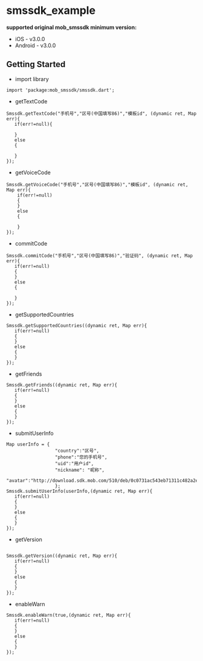 # smssdk_example

**supported original mob_smssdk minimum version:**

-  iOS - v3.0.0
-  Android - v3.0.0

## Getting Started


-  import library

```
import 'package:mob_smssdk/smssdk.dart';
```

-  getTextCode

```
Smssdk.getTextCode("手机号","区号(中国填写86)","模板id", (dynamic ret, Map err){
   if(err!=null){
   
   }
   else
   {
                    
   }
});
```

-  getVoiceCode

```
Smssdk.getVoiceCode("手机号","区号(中国填写86)","模板id", (dynamic ret, Map err){
    if(err!=null)
    {
    }
    else
    {
                    
    }
});
```


-  commitCode

```
Smssdk.commitCode("手机号","区号(中国填写86)","验证码", (dynamic ret, Map err){
   if(err!=null)
   {
   }
   else
   {
                    
   }
});
```

-  getSupportedCountries

```
Smssdk.getSupportedCountries((dynamic ret, Map err){
   if(err!=null)
   {
   }
   else
   {
   }
});
```

-  getFriends

```
Smssdk.getFriends((dynamic ret, Map err){
   if(err!=null)
   {
   }
   else
   {
   }
});
```

-  submitUserInfo

```
Map userInfo = {
                  "country":"区号",
                  "phone":"您的手机号",
                  "uid":"用户id",
                  "nickname": "昵称",
                  "avatar":"http://download.sdk.mob.com/510/deb/0c0731ac543eb71311c482a2e2.png",
                  };
Smssdk.submitUserInfo(userInfo,(dynamic ret, Map err){
   if(err!=null)
   {
   }
   else
   {
   }
});
```

-  getVersion

```

Smssdk.getVersion((dynamic ret, Map err){
   if(err!=null)
   {
   }
   else
   {
   }
});
```

-  enableWarn

```
Smssdk.enableWarn(true,(dynamic ret, Map err){
   if(err!=null)
   {
   }
   else
   {
   }
});
```